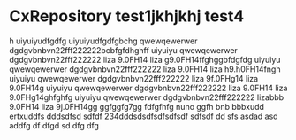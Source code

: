 # CxRepository test1jkhjkhj test4

h
uiyuiyudfgdfg uiyuiyudfgdfgbchg
qwewqewerwer dgdgvbnbvn22fff222222bcbfgfdhghff
uiyuiyu qwewqewerwer dgdgvbnbvn22fff222222 liza 9.0FH14 liza g9.0FH14ffghggbfdgfdg
uiyuiyu qwewqewerwer dgdgvbnbvn22fff222222 liza 9.0FH14 liza h9.h0FH14fngh
uiyuiyu qwewqewerwer dgdgvbnbvn22fff222222 liza 9f.0FHg14 liza 9.0FH14g
uiyuiyu qwewqewerwer dgdgvbnbvn22fff222222 liza 9.0FH14 liza 9.0FHg14ghfghfg
uiyuiyu qwewqewerwer dgdgvbnbvn22fff222222 lizabbb 9.0FH14 liza 9j.0FH14gg
ggfggfg7gg
fdfgfhfg
nuno  ggfh
bnb
bbbxudd
ertxuddfs
dddsdfsd
sdfdf
234dddsdsdfsdfsdfsdf
sdfsdf
dd
sfs
asdad
asd
addfg
df
dfgd
sd
dfg
dfg
